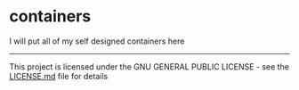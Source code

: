 # containers
I will put all of my self designed containers here

----------------------------------
This project is licensed under the GNU GENERAL PUBLIC LICENSE - see the [LICENSE.md](LICENSE.md) file for details
